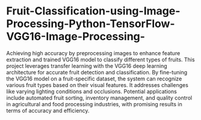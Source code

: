 # Fruit-Classification-using-Image-Processing-Python-TensorFlow-VGG16-Image-Processing-
Achieving high accuracy by preprocessing images to enhance feature extraction and trained VGG16 model to classify different types of fruits.
 This project leverages transfer learning with the VGG16 deep learning architecture for accurate fruit detection and classification. By fine-tuning the VGG16 model on a fruit-specific dataset, the system can recognize various fruit types based on their visual features. It addresses challenges like varying lighting conditions and occlusions. Potential applications include automated fruit sorting, inventory management, and quality control in agricultural and food processing industries, with promising results in terms of accuracy and efficiency​.
